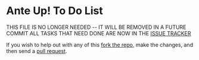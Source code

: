 # Ante Up! To Do List

THIS FILE IS NO LONGER NEEDED -- IT WILL BE REMOVED IN A FUTURE COMMIT
ALL TASKS THAT NEED DONE ARE NOW IN THE [ISSUE TRACKER](https://github.com/septor/anteup/issues)


If you wish to help out with any of this [fork the repo](https://github.com/septor/anteup/fork), make the changes, and then send a [pull request](https://github.com/septor/anteup/pull/new/master).